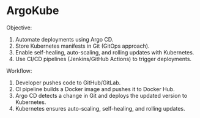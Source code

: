 # ArgoKube

Objective:
1. Automate deployments using Argo CD.
2. Store Kubernetes manifests in Git (GitOps approach).
3. Enable self-healing, auto-scaling, and rolling updates with Kubernetes.
4. Use CI/CD pipelines (Jenkins/GitHub Actions) to trigger deployments.

Workflow:

1. Developer pushes code to GitHub/GitLab.
2. CI pipeline builds a Docker image and pushes it to Docker Hub.
3. Argo CD detects a change in Git and deploys the updated version to Kubernetes.
4. Kubernetes ensures auto-scaling, self-healing, and rolling updates.


